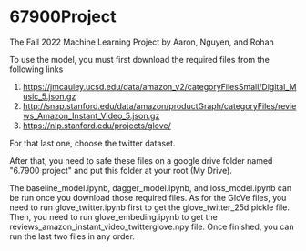 # 67900Project
The Fall 2022 Machine Learning Project by Aaron, Nguyen, and Rohan

To use the model, you must first download the required files from the following links
1. https://jmcauley.ucsd.edu/data/amazon_v2/categoryFilesSmall/Digital_Music_5.json.gz
2. http://snap.stanford.edu/data/amazon/productGraph/categoryFiles/reviews_Amazon_Instant_Video_5.json.gz
3. https://nlp.stanford.edu/projects/glove/

For that last one, choose the twitter dataset.

After that, you need to safe these files on a google drive folder named "6.7900 project" and put this folder at your root (My Drive).

The baseline_model.ipynb, dagger_model.ipynb, and loss_model.ipynb can be run once you download those required files.
As for the GloVe files, you need to run glove_twitter.ipynb first to get the glove_twitter_25d.pickle file. Then, you need to run glove_embeding.ipynb to get the reviews_amazon_instant_video_twitterglove.npy file. Once finished, you can run the last two files in any order.
